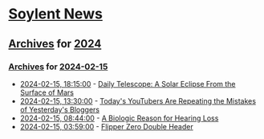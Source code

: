 # [Soylent News](../../../README.md)

## [Archives](../../index.md) for [2024](../index.md)

### [Archives](../../index.md) for [2024-02-15](index.md)

* [2024-02-15, 18:15:00](https://soylentnews.org/article.pl?sid=24/02/14/1336212&from=rss) - [Daily Telescope: A Solar Eclipse From the Surface of Mars](https://soylentnews.org/article.pl?sid=24/02/14/1336212&from=rss)
* [2024-02-15, 13:30:00](https://soylentnews.org/article.pl?sid=24/02/14/1333214&from=rss) - [Today's YouTubers Are Repeating the Mistakes of Yesterday's Bloggers](https://soylentnews.org/article.pl?sid=24/02/14/1333214&from=rss)
* [2024-02-15, 08:44:00](https://soylentnews.org/article.pl?sid=24/02/13/2338248&from=rss) - [A Biologic Reason for Hearing Loss](https://soylentnews.org/article.pl?sid=24/02/13/2338248&from=rss)
* [2024-02-15, 03:59:00](https://soylentnews.org/article.pl?sid=24/02/13/2123254&from=rss) - [Flipper Zero Double Header](https://soylentnews.org/article.pl?sid=24/02/13/2123254&from=rss)
